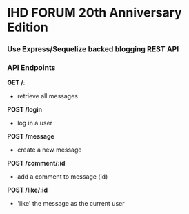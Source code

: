 # IHD FORUM 20th Anniversary Edition

### Use Express/Sequelize backed blogging REST API

### API Endpoints

**GET /**:

* retrieve all messages

**POST /login**

* log in a user

**POST /message**

* create a new message

**POST /comment/:id**

* add a comment to message (id)

**POST /like/:id**

* 'like' the message as the current user
